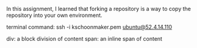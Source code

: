 In this assignment, I learned that forking a repository is a way to copy the repository into your own environment.

terminal command:
 ssh -i kschoonmaker.pem ubuntu@52.4.14.110

div: a block division of content
span: an inline span of content

